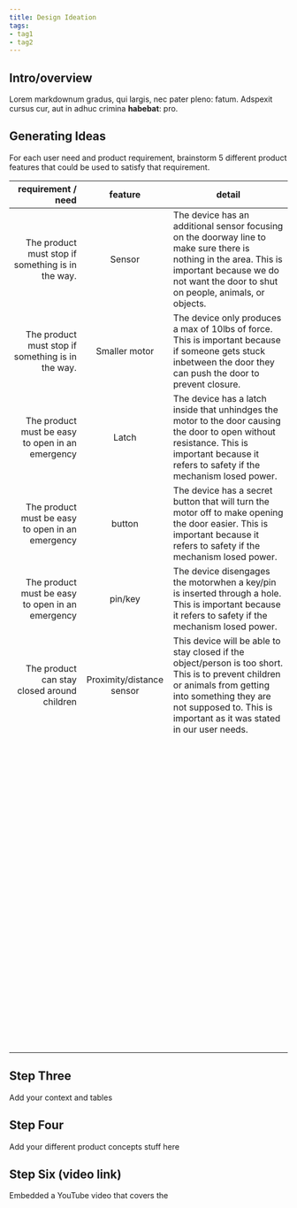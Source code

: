 ```yaml
---
title: Design Ideation
tags:
- tag1
- tag2
---
```


## Intro/overview

Lorem markdownum gradus, qui largis, nec pater pleno: fatum. Adspexit cursus
cur, aut in adhuc crimina **habebat**: pro.

## Generating Ideas

For each user need and product requirement, brainstorm 5 different product features that could be used to satisfy that requirement.

|                   requirement / need |             feature              | detail                                                                      |
| -----------------------------------: | :------------------------------: | --------------------------------------------------------------------------- |
| The product must stop if something is in the way. |              Sensor              | The device has an additional sensor focusing on the doorway line to make sure there is nothing in the area. This is important because we do not want the door to shut on people, animals, or objects. |
| The product must stop if something is in the way. |             Smaller motor              | The device only produces a max of 10lbs of force. This is important because if someone gets stuck inbetween the door they can push the door to prevent closure. |
| The product must be easy to open in an emergency |             Latch          | The device has a latch inside that unhindges the motor to the door causing the door to open without resistance. This is important because it refers to safety if the mechanism losed power. |
| The product must be easy to open in an emergency |          button             | The device has a secret button that will turn the motor off to make opening the door easier. This is important because it refers to safety if the mechanism losed power. |
| The product must be easy to open in an emergency |           pin/key            | The device disengages the motorwhen a key/pin is inserted through a hole. This is important because it refers to safety if the mechanism losed power. |
| The product can stay closed around children |          Proximity/distance sensor             | This device will be able to stay closed if the object/person is too short. This is to prevent children or animals from getting into something they are not supposed to. This is important as it was stated in our user needs.  |
|  |                       |  |
|  |                       |  |
|  |                       |  |
|  |                       |  |
|  |                       |  |
|  |                       |  |
|  |                       |  |
|  |                       |  |
|  |                       |  |
|  |                       |  |
|  |                       |  |
|  |                       |  |
|  |                       |  |
|  |                       |  |
|  |                       |  |
|  |                       |  |
|  |                       |  |
|  |                       |  |
|  |                       |  |
|  |                       |  |
|  |                       |  |
|  |                       |  |
|  |                       |  |
|  |                       |  |
|  |                       |  |
|  |                       |  |
|  |                       |  |
|  |                       |  |
|  |                       |  |
|  |                       |  |
|  |                       |  |
|  |                       |  |
|  |                       |  |
|  |                       |  |
|  |                       |  |
|  |                       |  |
|  |                       |  |
|  |                       |  |
|  |                       |  |
|  |                       |  |
|  |                       |  |
|  |                       |  |
|  |                       |  |
|  |                       |  |
|  |                       |  |
|  |                       |  |
|  |                       |  |
|  |                       |  |
|  |                       |  |
|  |                       |  |
|  |                       |  |
|  |                       |  |
|  |                       |  |
|  |                       |  |
|  |                       |  |
|  |                       |  |
|  |                       |  |
|  |                       |  |
|  |                       |  |
|  |                       |  |
|  |                       |  |
|  |                       |  |
|  |                       |  |
|  |                       |  |
|  |                       |  |
|  |                       |  |
|  |                       |  |
|  |                       |  |
|  |                       |  |
|  |                       |  |
|  |                       |  |
|  |                       |  |
|  |                       |  |
|  |                       |  |
|  |                       |  |
|  |                       |  |
|  |                       |  |
|  |                       |  |
|  |                       |  |
|  |                       |  |
|  |                       |  |
|  |                       |  |
|  |                       |  |
|  |                       |  |
|  |                       |  |
|  |                       |  |
|  |                       |  |
|  |                       |  |
|  |                       |  |
|  |                       |  |
|  |                       |  |
|  |                       |  |
|  |                       |  |
|  |                       |  |
|  |                       |  |


## Step Three

Add your context and tables

## Step Four

Add your different product concepts stuff here

## Step Six (video link)
Embedded a YouTube video that covers the 
